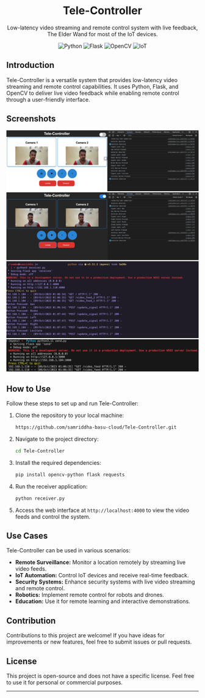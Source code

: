 <!-- Title -->
<h1 align="center">Tele-Controller</h1>

<!-- Project Description -->
<p align="center">
  Low-latency video streaming and remote control system with live feedback, The Elder Wand for most of the IoT devices.
</p>

<!-- Project Icons -->
<p align="center">
  <img src="https://img.shields.io/badge/Python-3.9+-blue?logo=python&style=for-the-badge" alt="Python">
  <img src="https://img.shields.io/badge/Flask-2.0+-blue?logo=flask&style=for-the-badge" alt="Flask">
  <img src="https://img.shields.io/badge/OpenCV-4.5+-blue?logo=opencv&style=for-the-badge" alt="OpenCV">
  <img src="https://img.shields.io/badge/IoT-Ready-green?logo=internetofthings&style=for-the-badge" alt="IoT">
</p>

<!-- Introduction -->
## Introduction

Tele-Controller is a versatile system that provides low-latency video streaming and remote control capabilities. It uses Python, Flask, and OpenCV to deliver live video feedback while enabling remote control through a user-friendly interface.

<!-- Screenshots -->
## Screenshots

 ![Screenshot 1](screenshots/screenshot1.png)
 ![Screenshot 2](screenshots/screenshot2.png)
 ![Screenshot 3](screenshots/screenshot3.png)
 ![Screenshot 4](screenshots/screenshot4.png) 

<!-- How to Use -->
## How to Use

Follow these steps to set up and run Tele-Controller:

1. Clone the repository to your local machine:
   ```bash
   https://github.com/samriddha-basu-cloud/Tele-Controller.git
   ```

2. Navigate to the project directory:
   ```bash
   cd Tele-Controller
   ```

3. Install the required dependencies:
   ```bash
   pip install opencv-python flask requests
   ```

4. Run the receiver application:
   ```bash
   python receiver.py
   ```

5. Access the web interface at `http://localhost:4000` to view the video feeds and control the system.

<!-- Use Cases -->
## Use Cases

Tele-Controller can be used in various scenarios:

- **Remote Surveillance:** Monitor a location remotely by streaming live video feeds.
- **IoT Automation:** Control IoT devices and receive real-time feedback.
- **Security Systems:** Enhance security systems with live video streaming and remote control.
- **Robotics:** Implement remote control for robots and drones.
- **Education:** Use it for remote learning and interactive demonstrations.

<!-- Contribution -->
## Contribution

Contributions to this project are welcome! If you have ideas for improvements or new features, feel free to submit issues or pull requests.

<!-- License -->
## License

This project is open-source and does not have a specific license. Feel free to use it for personal or commercial purposes.

---
